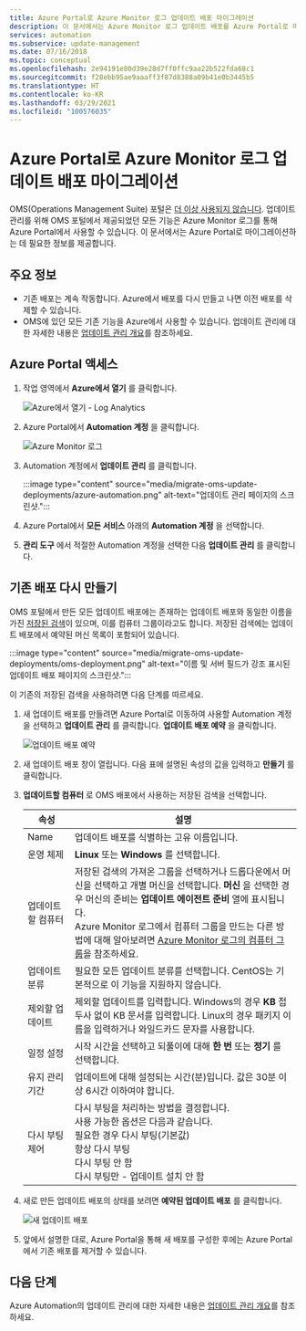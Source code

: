 ```yaml
---
title: Azure Portal로 Azure Monitor 로그 업데이트 배포 마이그레이션
description: 이 문서에서는 Azure Monitor 로그 업데이트 배포를 Azure Portal로 마이그레이션하는 방법을 설명합니다.
services: automation
ms.subservice: update-management
ms.date: 07/16/2018
ms.topic: conceptual
ms.openlocfilehash: 2e94191e80d39e28d7ff0ffc9aa22b522fda68c1
ms.sourcegitcommit: f28ebb95ae9aaaff3f87d8388a09b41e0b3445b5
ms.translationtype: HT
ms.contentlocale: ko-KR
ms.lasthandoff: 03/29/2021
ms.locfileid: "100576035"
---
```

# <a name="migrate-azure-monitor-logs-update-deployments-to-azure-portal"></a>Azure Portal로 Azure Monitor 로그 업데이트 배포 마이그레이션

OMS(Operations Management Suite) 포털은 [더 이상 사용되지 않습니다](../azure-monitor/logs/oms-portal-transition.md). 업데이트 관리를 위해 OMS 포털에서 제공되었던 모든 기능은 Azure Monitor 로그를 통해 Azure Portal에서 사용할 수 있습니다. 이 문서에서는 Azure Portal로 마이그레이션하는 데 필요한 정보를 제공합니다.

## <a name="key-information"></a>주요 정보

* 기존 배포는 계속 작동합니다. Azure에서 배포를 다시 만들고 나면 이전 배포를 삭제할 수 있습니다.
* OMS에 있던 모든 기존 기능을 Azure에서 사용할 수 있습니다. 업데이트 관리에 대한 자세한 내용은 [업데이트 관리 개요](./update-management/overview.md)를 참조하세요.

## <a name="access-the-azure-portal"></a>Azure Portal 액세스

1. 작업 영역에서 **Azure에서 열기** 를 클릭합니다. 

    ![Azure에서 열기 - Log Analytics](media/migrate-oms-update-deployments/link-to-azure-portal.png)

2. Azure Portal에서 **Automation 계정** 을 클릭합니다.

    ![Azure Monitor 로그](media/migrate-oms-update-deployments/log-analytics.png)

3. Automation 계정에서 **업데이트 관리** 를 클릭합니다.

    :::image type="content" source="media/migrate-oms-update-deployments/azure-automation.png" alt-text="업데이트 관리 페이지의 스크린샷.":::

4. Azure Portal에서 **모든 서비스** 아래의 **Automation 계정** 을 선택합니다. 

5. **관리 도구** 에서 적절한 Automation 계정을 선택한 다음 **업데이트 관리** 를 클릭합니다.

## <a name="recreate-existing-deployments"></a>기존 배포 다시 만들기

OMS 포털에서 만든 모든 업데이트 배포에는 존재하는 업데이트 배포와 동일한 이름을 가진 [저장된 검색](../azure-monitor/logs/computer-groups.md)이 있으며, 이를 컴퓨터 그룹이라고도 합니다. 저장된 검색에는 업데이트 배포에서 예약된 머신 목록이 포함되어 있습니다.

:::image type="content" source="media/migrate-oms-update-deployments/oms-deployment.png" alt-text="이름 및 서버 필드가 강조 표시된 업데이트 배포 페이지의 스크린샷.":::

이 기존의 저장된 검색을 사용하려면 다음 단계를 따르세요.

1. 새 업데이트 배포를 만들려면 Azure Portal로 이동하여 사용할 Automation 계정을 선택하고 **업데이트 관리** 를 클릭합니다. **업데이트 배포 예약** 을 클릭합니다.

    ![업데이트 배포 예약](media/migrate-oms-update-deployments/schedule-update-deployment.png)

2. 새 업데이트 배포 창이 열립니다. 다음 표에 설명된 속성의 값을 입력하고 **만들기** 를 클릭합니다.

3. **업데이트할 컴퓨터** 로 OMS 배포에서 사용하는 저장된 검색을 선택합니다.

    | 속성 | 설명 |
    | --- | --- |
    |Name |업데이트 배포를 식별하는 고유 이름입니다. |
    |운영 체제| **Linux** 또는 **Windows** 를 선택합니다.|
    |업데이트할 컴퓨터 |저장된 검색의 가져온 그룹을 선택하거나 드롭다운에서 머신을 선택하고 개별 머신을 선택합니다. **머신** 을 선택한 경우 머신의 준비는 **업데이트 에이전트 준비** 열에 표시됩니다.</br> Azure Monitor 로그에서 컴퓨터 그룹을 만드는 다른 방법에 대해 알아보려면 [Azure Monitor 로그의 컴퓨터 그룹](../azure-monitor/logs/computer-groups.md)을 참조하세요. |
    |업데이트 분류|필요한 모든 업데이트 분류를 선택합니다. CentOS는 기본적으로 이 기능을 지원하지 않습니다.|
    |제외할 업데이트|제외할 업데이트를 입력합니다. Windows의 경우 **KB** 접두사 없이 KB 문서를 입력합니다. Linux의 경우 패키지 이름을 입력하거나 와일드카드 문자를 사용합니다.  |
    |일정 설정|시작 시간을 선택하고 되풀이에 대해 **한 번** 또는 **정기** 를 선택합니다. | 
    | 유지 관리 기간 |업데이트에 대해 설정되는 시간(분)입니다. 값은 30분 이상 6시간 이하여야 합니다. |
    | 다시 부팅 제어| 다시 부팅을 처리하는 방법을 결정합니다.</br>사용 가능한 옵션은 다음과 같습니다.</br>필요한 경우 다시 부팅(기본값)</br>항상 다시 부팅</br>다시 부팅 안 함</br>다시 부팅만 - 업데이트 설치 안 함|

4. 새로 만든 업데이트 배포의 상태를 보려면 **예약된 업데이트 배포** 를 클릭합니다.

    ![새 업데이트 배포](media/migrate-oms-update-deployments/new-update-deployment.png)

5. 앞에서 설명한 대로, Azure Portal을 통해 새 배포를 구성한 후에는 Azure Portal에서 기존 배포를 제거할 수 있습니다.

## <a name="next-steps"></a>다음 단계

Azure Automation의 업데이트 관리에 대한 자세한 내용은 [업데이트 관리 개요](./update-management/overview.md)를 참조하세요.